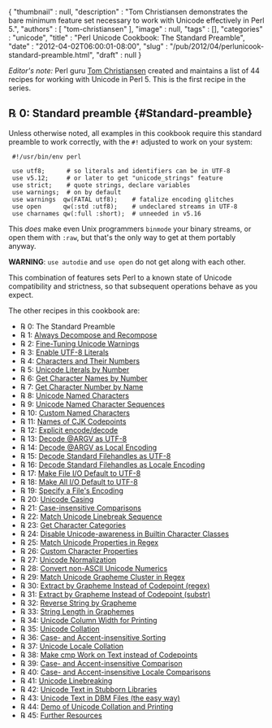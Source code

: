 {
   "thumbnail" : null,
   "description" : "Tom Christiansen demonstrates the bare minimum feature set necessary to work with Unicode effectively in Perl 5.",
   "authors" : [
      "tom-christiansen"
   ],
   "image" : null,
   "tags" : [],
   "categories" : "unicode",
   "title" : "Perl Unicode Cookbook: The Standard Preamble",
   "date" : "2012-04-02T06:00:01-08:00",
   "slug" : "/pub/2012/04/perlunicook-standard-preamble.html",
   "draft" : null
}





*Editor's note:* Perl guru [Tom Christiansen](http://training.perl.com/)
created and maintains a list of 44 recipes for working with Unicode in
Perl 5. This is the first recipe in the series.

**℞ 0: Standard preamble** {#Standard-preamble}
--------------------------

Unless otherwise noted, all examples in this cookbook require this
standard preamble to work correctly, with the `#!` adjusted to work on
your system:

     #!/usr/bin/env perl

     use utf8;      # so literals and identifiers can be in UTF-8
     use v5.12;     # or later to get "unicode_strings" feature
     use strict;    # quote strings, declare variables
     use warnings;  # on by default
     use warnings  qw(FATAL utf8);    # fatalize encoding glitches
     use open      qw(:std :utf8);    # undeclared streams in UTF-8
     use charnames qw(:full :short);  # unneeded in v5.16

This *does* make even Unix programmers `binmode` your binary streams, or
open them with `:raw`, but that's the only way to get at them portably
anyway.

**WARNING**: `use autodie` and `use open` do not get along with each
other.

This combination of features sets Perl to a known state of Unicode
compatibility and strictness, so that subsequent operations behave as
you expect.

The other recipes in this cookbook are:

-   ℞ 0: The Standard Preamble
-   ℞ 1: [Always Decompose and
    Recompose](/media/_pub_2012_04_perlunicook-standard-preamble/perl-unicode-cookbook-always-decompose-and-recompose.html)
-   ℞ 2: [Fine-Tuning Unicode
    Warnings](/media/_pub_2012_04_perlunicook-standard-preamble/perl-unicook-fine-tuning-warnings.html)
-   ℞ 3: [Enable UTF-8
    Literals](/media/_pub_2012_04_perlunicook-standard-preamble/perlunicook-enable-utf-8-literals.html)
-   ℞ 4: [Characters and Their
    Numbers](/media/_pub_2012_04_perlunicook-standard-preamble/perlunicook-chars-and-their-nums.html)
-   ℞ 5: [Unicode Literals by
    Number](/media/_pub_2012_04_perlunicook-standard-preamble/perlunicook-unicode-literals-by-number.html)
-   ℞ 6: [Get Character Names by
    Number](/media/_pub_2012_04_perlunicook-standard-preamble/perlunicook-character-names-by-number.html)
-   ℞ 7: [Get Character Number by
    Name](/media/_pub_2012_04_perlunicook-standard-preamble/perlunicook-character-numbers-by-name.html)
-   ℞ 8: [Unicode Named
    Characters](/media/_pub_2012_04_perlunicook-standard-preamble/perlunicook-unicode-named-characters.html)
-   ℞ 9: [Unicode Named Character
    Sequences](/media/_pub_2012_04_perlunicook-standard-preamble/perlunicook-unicode-named-character-sequences.html)
-   ℞ 10: [Custom Named
    Characters](/media/_pub_2012_04_perlunicook-standard-preamble/perlunicook-custom-named-characters.html)
-   ℞ 11: [Names of CJK
    Codepoints](/media/_pub_2012_04_perlunicook-standard-preamble/perlunicook-names-of-cjk-codepoints.html)
-   ℞ 12: [Explicit
    encode/decode](/media/_pub_2012_04_perlunicook-standard-preamble/perlunicook-explicit-encode-decode.html)
-   ℞ 13: [Decode @ARGV as
    UTF-8](/media/_pub_2012_04_perlunicook-standard-preamble/perlunicookbook-decode-argv-as-utf8.html)
-   ℞ 14: [Decode @ARGV as Local
    Encoding](/media/_pub_2012_04_perlunicook-standard-preamble/perlunicookbook-decode-argv-as-local-encoding.html)
-   ℞ 15: [Decode Standard Filehandles as
    UTF-8](/media/_pub_2012_04_perlunicook-standard-preamble/perlunicook-decode-standard-filehandles-as-utf-8.html)
-   ℞ 16: [Decode Standard Filehandles as Locale
    Encoding](/media/_pub_2012_04_perlunicook-standard-preamble/perlunicook-decode-standard-filehandles-as-locale-encoding.html)
-   ℞ 17: [Make File I/O Default to
    UTF-8](/media/_pub_2012_04_perlunicook-standard-preamble/perlunicook-make-file-io-default-to-utf-8.html)
-   ℞ 18: [Make All I/O Default to
    UTF-8](/media/_pub_2012_04_perlunicook-standard-preamble/perlunicook-make-all-io-default-to-utf-8.html)
-   ℞ 19: [Specify a File's
    Encoding](/media/_pub_2012_04_perlunicook-standard-preamble/perlunicook-specify-a-files-encoding.html)
-   ℞ 20: [Unicode
    Casing](/media/_pub_2012_04_perlunicook-standard-preamble/perl-unicook-unicode-casing.html)
-   ℞ 21: [Case-insensitive
    Comparisons](/media/_pub_2012_04_perlunicook-standard-preamble/perlunicook-case-insensitive-comparisons.html)
-   ℞ 22: [Match Unicode Linebreak
    Sequence](/media/_pub_2012_04_perlunicook-standard-preamble/perlunicook-match-unicode-linebreak-sequence.html)
-   ℞ 23: [Get Character
    Categories](/media/_pub_2012_04_perlunicook-standard-preamble/perlunicook-get-character-categories.html)
-   ℞ 24: [Disable Unicode-awareness in Builtin Character
    Classes](/media/_pub_2012_04_perlunicook-standard-preamble/perlunicook-disable-unicode-awareness-in-builtin-character-classes.html)
-   ℞ 25: [Match Unicode Properties in
    Regex](/media/_pub_2012_04_perlunicook-standard-preamble/perlunicook-match-unicode-properties-in-regex.html)
-   ℞ 26: [Custom Character
    Properties](/media/_pub_2012_04_perlunicook-standard-preamble/perlunicookbook-custom-character-properties.html)
-   ℞ 27: [Unicode
    Normalization](/media/_pub_2012_04_perlunicook-standard-preamble/perlunicookbook-unicode-normalization.html)
-   ℞ 28: [Convert non-ASCII Unicode
    Numerics](/media/_pub_2012_04_perlunicook-standard-preamble/perlunicookbook-convert-non-ascii-unicode-numerics.html)
-   ℞ 29: [Match Unicode Grapheme Cluster in
    Regex](/media/_pub_2012_04_perlunicook-standard-preamble/perlunicook-match-unicode-grapheme-cluster-in-regex.html)
-   ℞ 30: [Extract by Grapheme Instead of Codepoint
    (regex)](/media/_pub_2012_04_perlunicook-standard-preamble/perlunicookbook-extract-by-grapheme-instead-of-codepoint-regex.html)
-   ℞ 31: [Extract by Grapheme Instead of Codepoint
    (substr)](/media/_pub_2012_04_perlunicook-standard-preamble/perlunicook-extract-by-grapheme-instead-of-codepoint-substr.html)
-   ℞ 32: [Reverse String by
    Grapheme](/media/_pub_2012_04_perlunicook-standard-preamble/perlunicook-reverse-string-by-grapheme.html)
-   ℞ 33: [String Length in
    Graphemes](/media/_pub_2012_04_perlunicook-standard-preamble/perlunicook-string-length-in-graphemes.html)
-   ℞ 34: [Unicode Column Width for
    Printing](/media/_pub_2012_04_perlunicook-standard-preamble/perlunicook-unicode-column-width-for-printing.html)
-   ℞ 35: [Unicode
    Collation](/media/_pub_2012_04_perlunicook-standard-preamble/perlunicook-unicode-collation.html)
-   ℞ 36: [Case- and Accent-insensitive
    Sorting](/media/_pub_2012_04_perlunicook-standard-preamble/perlunicook-case--and-accent-insensitive-sorting.html)
-   ℞ 37: [Unicode Locale
    Collation](/media/_pub_2012_04_perlunicook-standard-preamble/perlunicook-unicode-locale-collation.html)
-   ℞ 38: [Make cmp Work on Text instead of
    Codepoints](/media/_pub_2012_04_perlunicook-standard-preamble/perlunicook-make-cmp-work-on-text-instead-of-codepoints.html)
-   ℞ 39: [Case- and Accent-insensitive
    Comparison](/media/_pub_2012_04_perlunicook-standard-preamble/perlunicook-case--and-accent-insensitive-comparison.html)
-   ℞ 40: [Case- and Accent-insensitive Locale
    Comparisons](/media/_pub_2012_04_perlunicook-standard-preamble/perlunicook-case--and-accent-insensitive-locale-comparison.html)
-   ℞ 41: [Unicode
    Linebreaking](/media/_pub_2012_04_perlunicook-standard-preamble/perlunicook-unicode-linebreaking.html)
-   ℞ 42: [Unicode Text in Stubborn
    Libraries](/media/_pub_2012_04_perlunicook-standard-preamble/perlunicook-unicode-text-in-stubborn-libraries.html)
-   ℞ 43: [Unicode Text in DBM Files (the easy
    way)](/media/_pub_2012_04_perlunicook-standard-preamble/perlunicook-unicode-text-in-dbm-files-the-easy-way.html)
-   ℞ 44: [Demo of Unicode Collation and
    Printing](/media/_pub_2012_04_perlunicook-standard-preamble/perlunicook-demo-of-unicode-collation-and-printing.html)
-   ℞ 45: [Further
    Resources](/media/_pub_2012_04_perlunicook-standard-preamble/perlunicook-further-resources.html)


